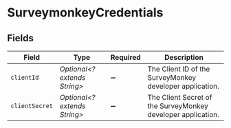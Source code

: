 # SurveymonkeyCredentials


## Fields

| Field                                                        | Type                                                         | Required                                                     | Description                                                  |
| ------------------------------------------------------------ | ------------------------------------------------------------ | ------------------------------------------------------------ | ------------------------------------------------------------ |
| `clientId`                                                   | *Optional<? extends String>*                                 | :heavy_minus_sign:                                           | The Client ID of the SurveyMonkey developer application.     |
| `clientSecret`                                               | *Optional<? extends String>*                                 | :heavy_minus_sign:                                           | The Client Secret of the SurveyMonkey developer application. |
